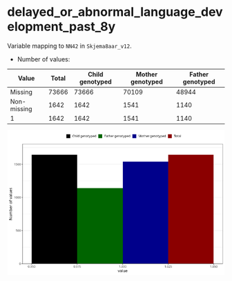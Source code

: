 # delayed_or_abnormal_language_development_past_8y
Variable mapping to `NN42` in `Skjema8aar_v12`.
- Number of values:

| Value | Total | Child genotyped | Mother genotyped | Father genotyped |
| ----- | ----- | --------------- | ---------------- | ---------------- |
| Missing | 73666 | 73666 | 70109 | 48944 |
| Non-missing | 1642 | 1642 | 1541 | 1140 |
| 1 | 1642 | 1642 | 1541 | 1140 |



![](delayed_or_abnormal_language_development_past_8y_n.png)



